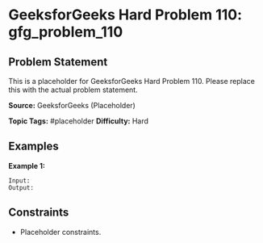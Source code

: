 # GeeksforGeeks Hard Problem 110: gfg_problem_110

## Problem Statement

This is a placeholder for GeeksforGeeks Hard Problem 110.
Please replace this with the actual problem statement.

**Source:** GeeksforGeeks (Placeholder)

**Topic Tags:** #placeholder
**Difficulty:** Hard

## Examples

**Example 1:**

```
Input:
Output:
```

## Constraints

- Placeholder constraints.

